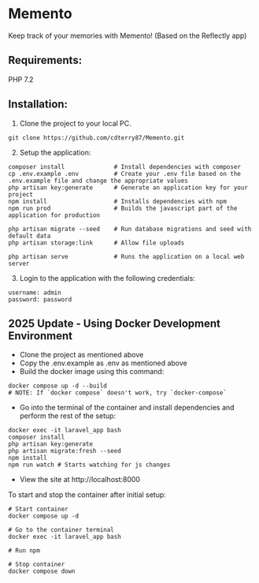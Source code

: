 # Memento

Keep track of your memories with Memento! (Based on the Reflectly app)

## Requirements:

PHP 7.2

## Installation:

1. Clone the project to your local PC.

```
git clone https://github.com/cdterry87/Memento.git
```

2. Setup the application:

```
composer install              # Install dependencies with composer
cp .env.example .env          # Create your .env file based on the .env.example file and change the appropriate values
php artisan key:generate      # Generate an application key for your project
npm install                   # Installs dependencies with npm
npm run prod                  # Builds the javascript part of the application for production

php artisan migrate --seed    # Run database migrations and seed with default data
php artisan storage:link      # Allow file uploads

php artisan serve             # Runs the application on a local web server
```

3. Login to the application with the following credentials:

```
username: admin
password: password
```

## 2025 Update - Using Docker Development Environment

-   Clone the project as mentioned above
-   Copy the .env.example as .env as mentioned above
-   Build the docker image using this command:

```
docker compose up -d --build
# NOTE: If `docker compose` doesn't work, try `docker-compose`
```

-   Go into the terminal of the container and install dependencies and perform the rest of the setup:

```
docker exec -it laravel_app bash
composer install
php artisan key:generate
php artisan migrate:fresh --seed
npm install
npm run watch # Starts watching for js changes
```

-   View the site at http://localhost:8000

To start and stop the container after initial setup:

```
# Start container
docker compose up -d

# Go to the container terminal
docker exec -it laravel_app bash

# Run npm

# Stop container
docker compose down
```
